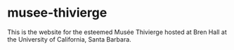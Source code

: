 # musee-thivierge
This is the website for the esteemed Musée Thivierge hosted at Bren Hall at the University of California, Santa Barbara. 
